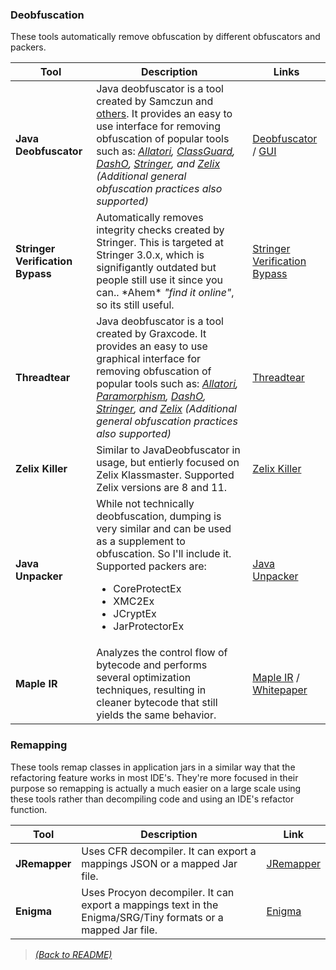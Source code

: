 ### Deobfuscation

These tools automatically remove obfuscation by different obfuscators and packers.

| Tool  | Description  | Links |
|-------|--------------|------|
| **Java Deobfuscator**  | Java deobfuscator is a tool created by Samczun and [others](https://github.com/java-deobfuscator/deobfuscator/graphs/contributors). It provides an easy to use interface for removing obfuscation of popular tools such as: _[Allatori](http://www.allatori.com/), [ClassGuard](https://www.zenofx.com/classguard/), [DashO](https://www.preemptive.com/products/dasho/overview), [Stringer](https://jfxstore.com/stringer/), and [Zelix](https://www.zelix.com/) (Additional general obfuscation practices also supported)_ |  [Deobfuscator](https://github.com/java-deobfuscator/deobfuscator) / [GUI](https://github.com/java-deobfuscator/deobfuscator-gui)  |
| **Stringer Verification Bypass** | Automatically removes integrity checks created by Stringer. This is targeted at Stringer 3.0.x, which is signifigantly outdated but people still use it since you can.. \*Ahem\* _"find it online"_, so its still useful. | [Stringer Verification Bypass](https://github.com/GraxCode/stringer-verification-bypass) |
| **Threadtear**  | Java deobfuscator is a tool created by Graxcode. It provides an easy to use graphical interface for removing obfuscation of popular tools such as: _[Allatori](http://www.allatori.com/), [Paramorphism](https://paramorphism.dev/), [DashO](https://www.preemptive.com/products/dasho/overview), [Stringer](https://jfxstore.com/stringer/), and [Zelix](https://www.zelix.com/) (Additional general obfuscation practices also supported)_ | [Threadtear](https://github.com/GraxCode/threadtear) || **Stringer Verification Bypass** | Automatically removes integrity checks created by Stringer. This is targeted at Stringer 3.0.x, which is signifigantly outdated but people still use it since you can.. \*Ahem\* _"find it online"_, so its still useful. | [Stringer Verification Bypass](https://github.com/GraxCode/stringer-verification-bypass) |
| **Zelix Killer** | Similar to JavaDeobfuscator in usage, but entierly focused on Zelix Klassmaster. Supported Zelix versions are 8 and 11. | [Zelix Killer](https://github.com/GraxCode/zelixkiller) |
| **Java Unpacker** | While not technically deobfuscation, dumping is very similar and can be used as a supplement to obfuscation. So I'll include it. Supported packers are: <ul><li>CoreProtectEx</li><li>XMC2Ex</li><li>JCryptEx</li><li>JarProtectorEx</li></ul>| [Java Unpacker](https://github.com/GraxCode/java-unpacker) |
| **Maple IR** | Analyzes the control flow of bytecode and performs several optimization techniques, resulting in cleaner bytecode that still yields the same behavior. | [Maple IR](https://github.com/LLVM-but-worse/maple-ir) / [Whitepaper](https://github.com/LLVM-but-worse/maple-ir/blob/master/docs/maple-ir.pdf) |

### Remapping

These tools remap classes in application jars in a similar way that the refactoring feature works in most IDE's. They're more focused in their purpose so remapping is actually a much easier on a large scale using these tools rather than decompiling code and using an IDE's refactor function.

| Tool  | Description  | Link |
|-------|--------------|------|
| **JRemapper** | Uses CFR decompiler. It can export a mappings JSON or a mapped Jar file. | [JRemapper](https://github.com/Col-E/JRemapper) |
| **Enigma** | Uses Procyon decompiler. It can export a mappings text in the Enigma/SRG/Tiny formats or a mapped Jar file. | [Enigma](https://github.com/FabricMC/Enigma) |

> [_(Back to README)_](README.md)
